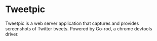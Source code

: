 # Tweetpic

Tweetpic is a web server application that captures and provides screenshots of Twitter tweets.
Powered by Go-rod, a chrome devtools driver.

